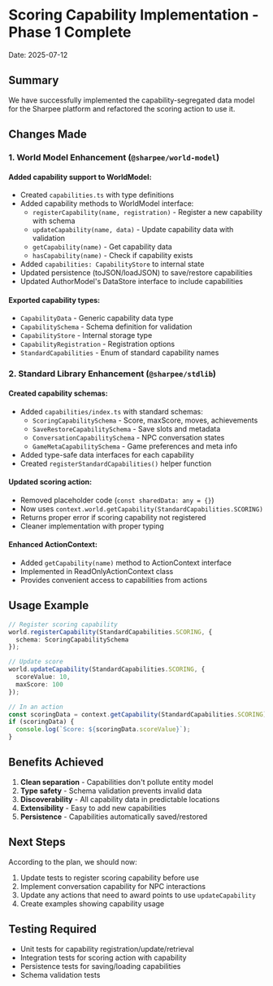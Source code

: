 # Scoring Capability Implementation - Phase 1 Complete

Date: 2025-07-12

## Summary

We have successfully implemented the capability-segregated data model for the Sharpee platform and refactored the scoring action to use it.

## Changes Made

### 1. World Model Enhancement (`@sharpee/world-model`)

#### Added capability support to WorldModel:
- Created `capabilities.ts` with type definitions
- Added capability methods to WorldModel interface:
  - `registerCapability(name, registration)` - Register a new capability with schema
  - `updateCapability(name, data)` - Update capability data with validation
  - `getCapability(name)` - Get capability data
  - `hasCapability(name)` - Check if capability exists
- Added `capabilities: CapabilityStore` to internal state
- Updated persistence (toJSON/loadJSON) to save/restore capabilities
- Updated AuthorModel's DataStore interface to include capabilities

#### Exported capability types:
- `CapabilityData` - Generic capability data type
- `CapabilitySchema` - Schema definition for validation
- `CapabilityStore` - Internal storage type
- `CapabilityRegistration` - Registration options
- `StandardCapabilities` - Enum of standard capability names

### 2. Standard Library Enhancement (`@sharpee/stdlib`)

#### Created capability schemas:
- Added `capabilities/index.ts` with standard schemas:
  - `ScoringCapabilitySchema` - Score, maxScore, moves, achievements
  - `SaveRestoreCapabilitySchema` - Save slots and metadata
  - `ConversationCapabilitySchema` - NPC conversation states
  - `GameMetaCapabilitySchema` - Game preferences and meta info
- Added type-safe data interfaces for each capability
- Created `registerStandardCapabilities()` helper function

#### Updated scoring action:
- Removed placeholder code (`const sharedData: any = {}`)
- Now uses `context.world.getCapability(StandardCapabilities.SCORING)`
- Returns proper error if scoring capability not registered
- Cleaner implementation with proper typing

#### Enhanced ActionContext:
- Added `getCapability(name)` method to ActionContext interface
- Implemented in ReadOnlyActionContext class
- Provides convenient access to capabilities from actions

## Usage Example

```typescript
// Register scoring capability
world.registerCapability(StandardCapabilities.SCORING, {
  schema: ScoringCapabilitySchema
});

// Update score
world.updateCapability(StandardCapabilities.SCORING, {
  scoreValue: 10,
  maxScore: 100
});

// In an action
const scoringData = context.getCapability(StandardCapabilities.SCORING);
if (scoringData) {
  console.log(`Score: ${scoringData.scoreValue}`);
}
```

## Benefits Achieved

1. **Clean separation** - Capabilities don't pollute entity model
2. **Type safety** - Schema validation prevents invalid data
3. **Discoverability** - All capability data in predictable locations  
4. **Extensibility** - Easy to add new capabilities
5. **Persistence** - Capabilities automatically saved/restored

## Next Steps

According to the plan, we should now:
1. Update tests to register scoring capability before use
2. Implement conversation capability for NPC interactions
3. Update any actions that need to award points to use `updateCapability`
4. Create examples showing capability usage

## Testing Required

- Unit tests for capability registration/update/retrieval
- Integration tests for scoring action with capability
- Persistence tests for saving/loading capabilities
- Schema validation tests
